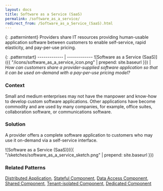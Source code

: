 ```yaml
---
layout: docs
title: Software as a Service (SaaS)
permalink: /software_as_a_service/
redirect_from: /Software_as_a_Service_(SaaS).html
---
```


{: .patternintent}
Providers share IT resources providing human-usable application software between customers to enable self-service, rapid elasticity, and pay-per-use pricing.

{: .patternstart}
------------- | -------------
![Software as a Service (SaaS)]({{ "/icons/software_as_a_service_icon.png" | prepend: site.baseurl }})  | *How can customers share a provider-supplied software application so that it can be used on-demand with a pay-per-use pricing model?*

### Context

Small and medium enterprises may not have the manpower and know-how to develop custom software applications. Other applications have become commodity and are used by many companies, for example, office suites, collaboration software, or communications software.

### Solution

A provider offers a complete software application to customers who may use it on-demand via a self-service interface.
 
![Software as a Service (SaaS)]({{ "/sketches/software_as_a_service_sketch.png" | prepend: site.baseurl }})

### Related Patterns
[Distributed Application](/distributed_application/), [Stateful Component](/stateful_component/), [Data Access Component](/data_access_component/), [Shared Component](/shared_component/), [Tenant-isolated Component](/tenant_isolated_component/), [Dedicated Component](/dedicated_component/)
